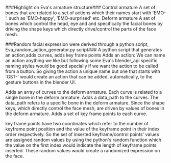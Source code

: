 ###Highlight on Eva's armature structure###
Control armature
A set of bones that are related to a set of actions which their names start with 'EMO-'. such as 'EMO-happy', 'EMO-surprised' etc.
Deform armature
A set of bones which control the head, eye and and specifically the facial bones by driving the shape keys which directly drive/control the parts of the face mesh.

###Random facial expression were derived through a python script, Eva_random_action_generator.py script###
A python script that generates an action,adds curves, adds key frame points
Adds an action:
We can name an action anything we like but following some Eva's blender_api specific naming styles would be good specially if we want the action to be called from a button. 
So giving the action a unique name but one that starts with 'GST-' would create an action that can be added, automatically, to the gesture buttons in the blender UI.  

Adds an array of curves to the deform armature. Each curve is related to a single bone in the deform armature.
Adds a data_path to the curves. The data_path refers to a specific bone in the deform armature. Since the shape keys, which directly control the face mesh, are driven by values of bones in the deform armature.
Adds a set of key frame points to each curve.

key frame points have two coordinates which refer to the number of keyframe point position and the value of the keyframe point in their index order respectively.
So the set of inserted keyframe/control points' values are assigned random values by using the python's random function which the value on the first index would indicate the length of keyframe points inserted.
These random values would create a randomized expression on the face.


 
